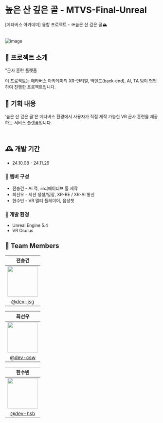 # 높은 산 깊은 골 - MTVS-Final-Unreal
[메타버스 아카데미] 융합 프로젝트 - 🪖높은 산 깊은 골🏔️ <br><br>

![image](https://github.com/user-attachments/assets/d42507e1-3fe4-44f3-9072-8ce56f44e728)


## 💫 프로젝트 소개 ##
"군사 훈련 플랫폼 <p>
이 프로젝트는 메타버스 아카데미의 XR-언리얼, 백엔드(back-end), AI, TA 팀이 협업하여 진행한 프로젝트입니다. <br>


## 🚀 기획 내용 ##
‘높은 산 깊은 골’은 메타버스 환경에서 사용자가 직접 제작 가능한 VR 군사 훈련을 제공하는 서비스 플랫폼입니다. <p><br>

## 🕰️ 개발 기간 
* 24.10.08 - 24.11.29

### 🐣 멤버 구성 
- 전승건 - AI 적, 크리에이티브 툴 제작
- 최선우 - 세션 생성/입장, XR-BE / XR-AI 통신
- 한수빈 - VR 멀티 플레이어, 음성챗

### 📢 개발 환경
- Unreal Engine 5.4
- VR Oculus

## :busts_in_silhouette: Team Members ##

|                                               전승건                                              |                                                              
|:-----------------------------------------------------------------------------------------------:|
| <img src = "https://avatars.githubusercontent.com/u/173024446?v=4" width = "100" height = "100"> | 
|                            [@dev-jsg]([https://github.com/JSG0626])                               |


|                                               최선우                                              |                                                              
|:-----------------------------------------------------------------------------------------------:|
| <img src = "https://avatars.githubusercontent.com/u/173024446?v=4" width = "100" height = "100"> | 
|                            [@dev-csw]([https://github.com/sunwchoi])                               |


|                                               한수빈                                              |                                                              
|:-----------------------------------------------------------------------------------------------:|
| <img src = "https://avatars.githubusercontent.com/u/173024446?v=4" width = "100" height = "100"> | 
|                            [@dev-hsb]([https://github.com/so0oppy])                               |
